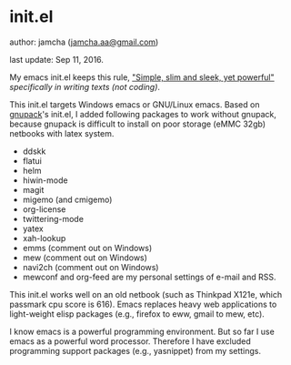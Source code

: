 # init.el
author: jamcha (jamcha.aa@gmail.com)

last update: Sep 11, 2016.

My emacs init.el keeps this rule, ["Simple, slim and sleek, yet powerful"](http://scribes.sourceforge.net/) _specifically in writing texts (not coding)_.

This init.el targets Windows emacs or GNU/Linux emacs. Based on [gnupack](http://gnupack.osdn.jp/docs/latest/UsersGuide.html)'s init.el, I added following packages to work without gnupack, because gnupack is difficult to install on poor storage (eMMC 32gb) netbooks with latex system.

- ddskk
- flatui
- helm
- hiwin-mode
- magit
- migemo (and cmigemo)
- org-license
- twittering-mode
- yatex
- xah-lookup
- emms (comment out on Windows)
- mew (comment out on Windows)
- navi2ch (comment out on Windows)
- mewconf and org-feed are my personal settings of e-mail and RSS.
 
This init.el works well on an old netbook (such as Thinkpad X121e, which passmark cpu score is 616). Emacs replaces heavy web applications to light-weight elisp packages (e.g., firefox to eww, gmail to mew, etc).

I know emacs is a powerful programming environment. But so far I use emacs as a powerful word processor. Therefore I have excluded programming support packages (e.g., yasnippet) from my settings.
